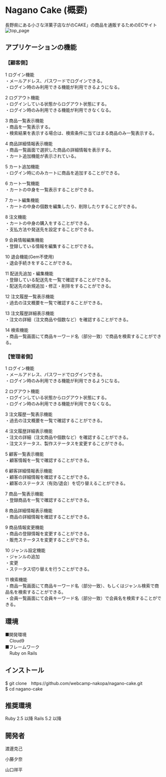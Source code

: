 <h1>Nagano Cake (概要)</h1>
⻑野県にある⼩さな洋菓⼦店ながのCAKE」の商品を通販するためのECサイト</br>
<image src="https://user-images.githubusercontent.com/83859027/127089272-2c172731-7215-466b-93ef-d5418ee132b3.png", alt="top_page">

<h2>アプリケーションの機能</h2>
<h3>【顧客側】</h3>

1 ログイン機能</br>
・メールアドレス、パスワードでログインできる。</br>
・ログイン時のみ利用できる機能が利用できるようになる。</br>

2 ログアウト機能</br>
・ログインしている状態からログアウト状態にする。</br>
・ログイン時のみ利用できる機能が利用できなくなる。</br>

3 商品一覧表示機能</br>
・商品を一覧表示する。</br>
・検索結果を表示する場合は、検索条件に当てはまる商品のみ一覧表示する。</br>

4 商品詳細情報表示機能</br>
・商品一覧画面で選択した商品の詳細情報を表示する。</br>
・カート追加機能が表示されている。</br>

5 カート追加機能</br>
・ログイン時にのみカートに商品を追加することができる。</br>

6 カート一覧機能</br>
・カートの中身を一覧表示することができる。</br>

7 カート編集機能</br>
・カートの中身の個数を編集したり、削除したりすることができる。</br>

8 注文機能</br>
・カートの中身の購入をすることができる。</br>
・支払方法や発送先を設定することができる。</br>

9 会員情報編集機能</br>
・登録している情報を編集することができる。</br>

10 退会機能(Gem不使用)</br>
・退会手続きをすることができる。</br>

11 配送先追加・編集機能</br>
・登録している配送先を一覧で確認することができる。</br>
・配送先の新規追加・修正・削除をすることができる。</br>

12 注文履歴一覧表示機能</br>
・過去の注文概要を一覧で確認することができる。</br>

13 注文履歴詳細表示機能</br>
・注文の詳細（注文商品や個数など）を確認することができる。</br>

14 検索機能</br>
・商品一覧画面にて商品キーワード名（部分一致）で商品を検索することができる。</br>

<h3>【管理者側】</h3>

1 ログイン機能</br>
・メールアドレス、パスワードでログインできる。</br>
・ログイン時のみ利用できる機能が利用できるようになる。</br>

2 ログアウト機能</br>
・ログインしている状態からログアウト状態にする。</br>
・ログイン時のみ利用できる機能が利用できなくなる。</br>

3 注文履歴一覧表示機能</br>
・過去の注文概要を一覧で確認することができる。</br>

4 注文履歴詳細表示機能</br>
・注文の詳細（注文商品や個数など）を確認することができる。</br>
・注文ステータス、製作ステータスを変更することができる。</br>

5 顧客一覧表示機能</br>
・顧客情報を一覧で確認することができる。</br>

6 顧客詳細情報表示機能</br>
・顧客の詳細情報を確認することができる。</br>
・顧客のステータス（有効/退会）を切り替えることができる。</br>

7 商品一覧表示機能</br>
・登録商品を一覧で確認することができる。</br>

8 商品詳細情報表示機能</br>
・商品の詳細情報を確認することができる。</br>

9 商品情報変更機能</br>
・商品の登録情報を変更することができる。</br>
・販売ステータスを変更することができる。</br>

10 ジャンル設定機能</br>
・ジャンルの追加</br>
・変更</br>
・ステータス切り替えを行うことができる。</br>

11 検索機能</br>
・商品一覧画面にて商品キーワード名（部分一致）、もしくはジャンル検索で商品名を検索することができる。</br>
・会員一覧画面にて会員キーワード名（部分一致）で会員名を検索することができる。</br>

<h2>環境</h2>
■開発環境</br>
　Cloud9</br>
■フレームワーク</br>
　Ruby on Rails</br>

<h2>インストール</h2>
$ git clone　https://github.com/webcamp-nakopa/nagano-cake.git</br>
$ cd nagano-cake</br>

<h2>推奨環境</h2>
Ruby 2.5 以降 Rails 5.2 以降</br>

<h2>開発者</h2>
<p>渡邊克己</p>
<p>小藤夕奈</p>
<p>山口祥平</p>
